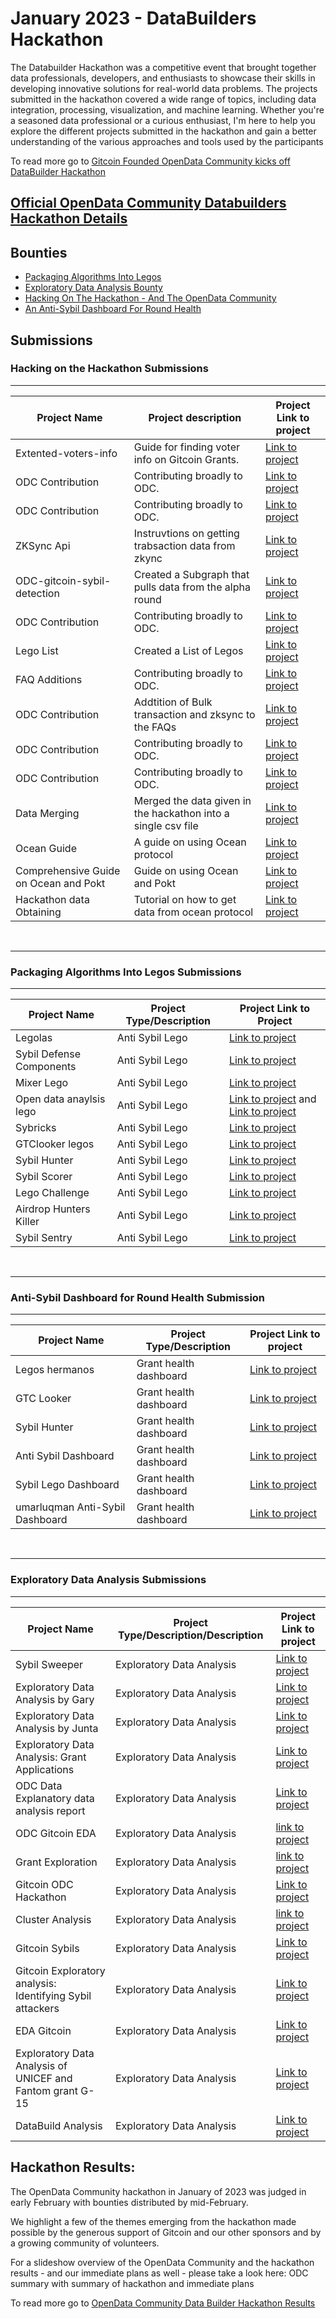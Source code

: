 # January 2023 - DataBuilders Hackathon
The Databuilder Hackathon was a competitive event that brought together data professionals, developers, and enthusiasts to showcase their skills in developing innovative solutions for real-world data problems. The projects submitted in the hackathon covered a wide range of topics, including data integration, processing, visualization, and machine learning. Whether you're a seasoned data professional or a curious enthusiast, I'm here to help you explore the different projects submitted in the hackathon and gain a better understanding of the various approaches and tools used by the participants

To read more go to [Gitcoin Founded OpenData Community kicks off DataBuilder Hackathon](https://gov.gitcoin.co/t/gitcoin-founded-opendata-community-kicks-off-databuilder-hackathon/12489)

## [Official OpenData Community Databuilders Hackathon Details](https://bounties.gitcoin.co/hackathon/DataBuilders/onboard)
## Bounties
- [Packaging Algorithms Into Legos](https://bounties.gitcoin.co/issue/29676)
- [Exploratory Data Analysis Bounty](https://bounties.gitcoin.co/issue/29675)
- [Hacking On The Hackathon - And The OpenData Community](https://bounties.gitcoin.co/issue/29677)
- [An Anti-Sybil Dashboard For Round Health](https://bounties.gitcoin.co/issue/29674)

## Submissions

### **Hacking on the Hackathon Submissions**

___

| Project Name | Project description | Project Link to project |
| ----------- | ----------- |----------- |
|Extented-voters-info |Guide for finding voter info on Gitcoin Grants.|[Link to project](https://github.com/mrwildcat7/extented-voters-info)|
|ODC Contribution| Contributing broadly to ODC. |[Link to project](https://github.com/satyvm/ODC_jan_hackathon)|
|ODC Contribution| Contributing broadly to ODC. | [Link to project](ttps://github.com/Nwakakukaks/opendata)|
|ZKSync Api |Instruvtions on getting trabsaction data from zkync|[Link to project](https://github.com/ismailmoazami/zksync_api_for_ODC_hackathon)|
|ODC-gitcoin-sybil-detection|Created a Subgraph that pulls data from the alpha round|[Link to project](https://github.com/kikura3/odc-gitcoin-sybil-detection)|
|ODC Contribution|Contributing broadly to ODC.|[Link to project](https://github.com/Hauwarh/ODC-Data-builders-Hackathon)|
|Lego List|Created a List of Legos|[Link to project](https://github.com/OpenDataforWeb3/Resources/pull/103)|
|FAQ Additions| Contributing broadly to ODC.|[Link to project](https://github.com/OpenDataforWeb3/Resources/pull/109/commits/4b17c7cc3bb4ba82a070d93b8421b52162ac4b4c)|
|ODC Contribution|Addtition of Bulk transaction and zksync to the FAQs|[Link to project](https://github.com/OpenDataforWeb3/Resources/pull/98/commits)|
|ODC Contribution|Contributing broadly to ODC. |[Link to project](https://github.com/poupou-web3/ODC-contributions/blob/main/README.md)|
|ODC Contribution|Contributing broadly to ODC. |[Link to project](https://github.com/nwakaku/OpenData_Community)|
|Data Merging|Merged the data given in the hackathon into a single csv file|[Link to project](https://market.oceanprotocol.com/asset/did:op:f23ca4239dd1387bdfd3f550930e52134659664e890b2b439d36e8891fa8f686)|
|Ocean Guide|A guide on using Ocean protocol|[Link to project](https://github.com/TylerDurden177/Guide-for-use-of-Ocean-Protocol-network)|
|Comprehensive Guide on Ocean and Pokt |Guide on using Ocean and Pokt|[Link to project](https://github.com/OpenDataforWeb3/Resources/wiki/Comprehensive-guide-to-using-Ocean-Protocol-and-the-Pocket-Network-in-data-projects)|
|Hackathon data Obtaining|Tutorial on how to get data from ocean protocol|[Link to project](https://youtu.be/povhSmm5-Ps)|

<br/>

___

### **Packaging Algorithms Into Legos Submissions**

___

| Project Name | Project Type/Description | Project Link to Project |
| ----------- | ----------- |----------- |
|Legolas|Anti Sybil Lego|[Link to project](https://github.com/MahmoudMohajer/Legolas)|
|Sybil Defense Components|Anti Sybil Lego|[Link to project](https://github.com/tabular-rashar/sybil-defense-components)|
|Mixer Lego|Anti Sybil Lego|[Link to project](https://www.npmjs.com/package/mixer-lego)|
|Open data anaylsis lego|Anti Sybil Lego|[Link to project](https://github.com/GaryThisSidee/Open-data_analysis/tree/main) and [Link to project](https://github.com/GaryThisSide1/Open-data-community-lego)|
|Sybricks|Anti Sybil Lego|[Link to project](https://github.com/oujinlabs/gtc-sybricks)|
|GTClooker legos| Anti Sybil Lego |[Link to project](https://github.com/kikura3/gtclooker-legos)|
|Sybil Hunter|Anti Sybil Lego|[Link to project](https://github.com/MitchTODO/Sybil-Hunter)|
|Sybil Scorer|Anti Sybil Lego|[Link to project](https://github.com/poupou-web3/sybil-scorer)|
|Lego Challenge|Anti Sybil Lego|[Link to project](https://github.com/AntoineWisd/Lego-challenge)|
|Airdrop Hunters Killer|Anti Sybil Lego|[Link to project](https://github.com/coffiasd/airdrop-hunters-killer)|
|Sybil Sentry|Anti Sybil Lego|[Link to project](https://github.com/theBlockchainMystic/sybilsentry)|

<br/>

___

### **Anti-Sybil Dashboard for Round Health Submission**

___

| Project Name | Project Type/Description | Project Link to project |
| ----------- | ----------- |----------- |
|Legos hermanos|Grant health dashboard|[Link to project](legos-hermanos.vercel.app/)|
|GTC Looker|Grant health dashboard|[Link to project](www.grantlooker.xyz/)|
|Sybil Hunter|Grant health dashboard|[Link to project](https://github.com/MitchTODO/Sybil-Hunter)|
|Anti Sybil Dashboard|Grant health dashboard|[Link to project](https://github.com/TylerDurden177/An-Anti-Sybil-Dashboard-For-Round-Health)|
|Sybil Lego Dashboard|Grant health dashboard|[Link to project](https://github.com/sandrogomes94/sybil-legos-dashboard)|
|umarluqman Anti-Sybil Dashboard|Grant health dashboard|[Link to project](https://github.com/umarluqman/dashboard)|

<br/>

___

### **Exploratory Data Analysis Submissions**

___

| Project Name | Project Type/Description/Description | Project Link to project |
| ----------- | ----------- |----------- |
|Sybil Sweeper|Exploratory Data Analysis|[Link to project](https://github.com/theBlockchainMystic/sybilsweep)|
|Exploratory Data Analysis by Gary|Exploratory Data Analysis|[Link to project](https://github.com/GaryThisSide1/Exploratory-Data-Analysis-Bounty)|
|Exploratory Data Analysis by Junta|Exploratory Data Analysis|[Link to project](https://market.oceanprotocol.com/asset/did:op:8f69894fee4cbbeb5c8a5df9a2af58d3683bd8c989974b4a998dea2fb4d3e5cb)|
|Exploratory Data Analysis: Grant Applications|Exploratory Data Analysis|[Link to project](https://market.oceanprotocol.com/asset/did:op:f5373f2561910d13d442a2598e5b52b6e831020fef0157319b963b9bed0a615b)|
|ODC Data Explanatory data analysis report |Exploratory Data Analysis|[Link to project](https://github.com/AlexPam/ODC-Data-Hackathon)|
|ODC Gitcoin EDA|Exploratory Data Analysis|[link to project](https://github.com/kikura3/odc-gitcoin-eda)|
|Grant Exploration|Exploratory Data Analysis|[link to project](https://github.com/poupou-web3/grant-exploration)|
|Gitcoin ODC Hackathon|Exploratory Data Analysis|[Link to project](https://github.com/selishchev/Gitcoin-ODC-Hackathon)|
|Cluster Analysis|Exploratory Data Analysis|[link to project](https://market.oceanprotocol.com/asset/did:op:3a5f6705369b2a461753d292519fcf76d17bb5360cef9ef4b414f1397ebe2332)|
|Gitcoin Sybils|Exploratory Data Analysis|[Link to project](https://github.com/abessalov/Gitcoin_Sybils)|
|Gitcoin Exploratory analysis: Identifying Sybil attackers|Exploratory Data Analysis|[Link to project](https://dune.com/latsan/gitcoin-exploratory-analysis-identifying-sybil-attackers)|
|EDA Gitcoin|Exploratory Data Analysis|[Link to project](https://github.com/dspytdao/EDA_Gitcoin)|
|Exploratory Data Analysis of UNICEF and Fantom grant G-15|Exploratory Data Analysis|[Link to project](https://market.oceanprotocol.com/asset/did:op:7df1cc9918f35163938ca219510a774c9ed80f8331c2743886fc54623acff218)|
|DataBuild Analysis|Exploratory Data Analysis|[Link to project](https://flipsidecrypto.xyz/mrwildcat/data-build-analysis-examining-the-behavior-of-444-suspect-addresses-8wBnT9)|

## Hackathon Results:
The OpenData Community hackathon in January of 2023 was judged in early February with bounties distributed by mid-February.

We highlight a few of the themes emerging from the hackathon made possible by the generous support of Gitcoin and our other sponsors and by a growing community of volunteers.

For a slideshow overview of the OpenData Community and the hackathon results - and our immediate plans as well - please take a look here:
ODC summary with summary of hackathon and immediate plans

To read more go to [OpenData Community Data Builder Hackathon Results](https://gov.gitcoin.co/t/gitcoin-founded-opendata-community-kicks-off-databuilder-hackathon/12489/5)
